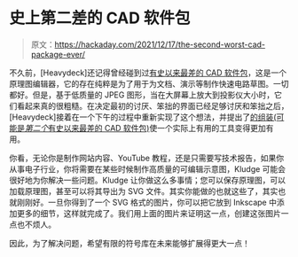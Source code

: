# 史上第二差的 CAD 软件包

> 原文：<https://hackaday.com/2021/12/17/the-second-worst-cad-package-ever/>

不久前，[Heavydeck]还记得曾经碰到过[有史以来最差的 CAD 软件包](https://hackaday.com/2015/10/05/the-worst-cad-package-ever-is-still-handy/)，这是一个原理图编辑器，它的存在纯粹是为了用于为文档、演示等制作快速电路草图。一切都好。但是，基于低质量的 JPEG 图形，当在大屏幕上放大到投影仪大小时，它们看起来真的很粗糙。在决定最初的讨厌、笨拙的界面已经足够讨厌和笨拙之后，[Heavydeck]接着在一个下午的过程中重新实现了这个想法，并提出了[的组装(可能是*第二个*有史以来最差的 CAD 软件包)](https://heavydeck.net/project/the-kludge-schematic-editor/)使一个实际上有用的工具变得更加有用。

你看，无论你是制作网站内容、YouTube 教程，还是只需要写技术报告，如果你从事电子行业，你将需要在某些时候制作高质量的可编辑示意图，Kludge 可能会很好地为你解决一些问题。Kludge 让你做这么多事情；您可以保存原理图，可以加载原理图，甚至可以将其导出为 SVG 文件。其实你能做的也就这些了，其实也就刚刚好。一旦你得到了一个 SVG 格式的图片，你可以把它放到 Inkscape 中添加更多的细节，这样就完成了。我们用上面的图片来证明这一点，创建这张图片一点也不烦人。

因此，为了解决问题，希望有限的符号库在未来能够扩展得更大一点！